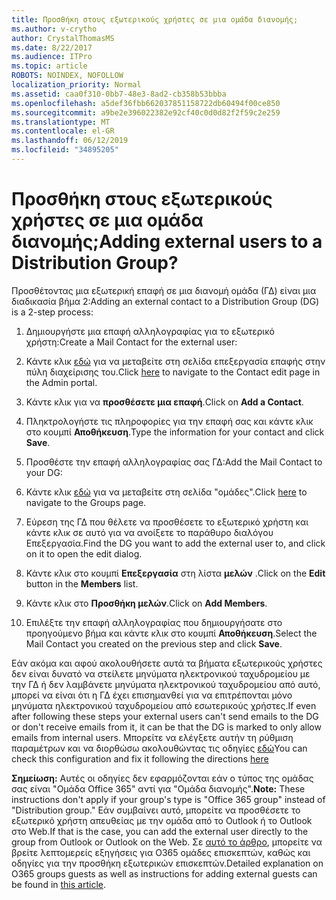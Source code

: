 ```yaml
---
title: Προσθήκη στους εξωτερικούς χρήστες σε μια ομάδα διανομής;
ms.author: v-crytho
author: CrystalThomasMS
ms.date: 8/22/2017
ms.audience: ITPro
ms.topic: article
ROBOTS: NOINDEX, NOFOLLOW
localization_priority: Normal
ms.assetid: caa0f310-0bb7-48e3-8ad2-cb358b53bbba
ms.openlocfilehash: a5def36fbb662037851158722db60494f00ce850
ms.sourcegitcommit: a9be2e396022382e92cf40c0d0d82f2f59c2e259
ms.translationtype: MT
ms.contentlocale: el-GR
ms.lasthandoff: 06/12/2019
ms.locfileid: "34895205"
---
```

# <a name="adding-external-users-to-a-distribution-group"></a><span data-ttu-id="55951-102">Προσθήκη στους εξωτερικούς χρήστες σε μια ομάδα διανομής;</span><span class="sxs-lookup"><span data-stu-id="55951-102">Adding external users to a Distribution Group?</span></span>

<span data-ttu-id="55951-103">Προσθέτοντας μια εξωτερική επαφή σε μια διανομή ομάδα (ΓΔ) είναι μια διαδικασία βήμα 2:</span><span class="sxs-lookup"><span data-stu-id="55951-103">Adding an external contact to a Distribution Group (DG) is a 2-step process:</span></span>
  
1. <span data-ttu-id="55951-104">Δημιουργήστε μια επαφή αλληλογραφίας για το εξωτερικό χρήστη:</span><span class="sxs-lookup"><span data-stu-id="55951-104">Create a Mail Contact for the external user:</span></span>
    
1. <span data-ttu-id="55951-105">Κάντε κλικ [εδώ](https://admin.microsoft.com/adminportal/home#/Contact) για να μεταβείτε στη σελίδα επεξεργασία επαφής στην πύλη διαχείρισης του.</span><span class="sxs-lookup"><span data-stu-id="55951-105">Click [here](https://admin.microsoft.com/adminportal/home#/Contact) to navigate to the Contact edit page in the Admin portal.</span></span> 
    
2. <span data-ttu-id="55951-106">Κάντε κλικ για να **προσθέσετε μια επαφή**.</span><span class="sxs-lookup"><span data-stu-id="55951-106">Click on **Add a Contact**.</span></span>
    
3. <span data-ttu-id="55951-107">Πληκτρολογήστε τις πληροφορίες για την επαφή σας και κάντε κλικ στο κουμπί **Αποθήκευση**.</span><span class="sxs-lookup"><span data-stu-id="55951-107">Type the information for your contact and click **Save**.</span></span>
    
2. <span data-ttu-id="55951-108">Προσθέστε την επαφή αλληλογραφίας σας ΓΔ:</span><span class="sxs-lookup"><span data-stu-id="55951-108">Add the Mail Contact to your DG:</span></span>
    
1. <span data-ttu-id="55951-109">Κάντε κλικ [εδώ](https://admin.microsoft.com/adminportal/home#/groups) για να μεταβείτε στη σελίδα "ομάδες".</span><span class="sxs-lookup"><span data-stu-id="55951-109">Click [here](https://admin.microsoft.com/adminportal/home#/groups) to navigate to the Groups page.</span></span> 
    
2. <span data-ttu-id="55951-110">Εύρεση της ΓΔ που θέλετε να προσθέσετε το εξωτερικό χρήστη και κάντε κλικ σε αυτό για να ανοίξετε το παράθυρο διαλόγου Επεξεργασία.</span><span class="sxs-lookup"><span data-stu-id="55951-110">Find the DG you want to add the external user to, and click on it to open the edit dialog.</span></span>
    
3. <span data-ttu-id="55951-111">Κάντε κλικ στο κουμπί **Επεξεργασία** στη λίστα **μελών** .</span><span class="sxs-lookup"><span data-stu-id="55951-111">Click on the **Edit** button in the **Members** list.</span></span> 
    
4. <span data-ttu-id="55951-112">Κάντε κλικ στο **Προσθήκη μελών**.</span><span class="sxs-lookup"><span data-stu-id="55951-112">Click on **Add Members**.</span></span>
    
5. <span data-ttu-id="55951-113">Επιλέξτε την επαφή αλληλογραφίας που δημιουργήσατε στο προηγούμενο βήμα και κάντε κλικ στο κουμπί **Αποθήκευση**.</span><span class="sxs-lookup"><span data-stu-id="55951-113">Select the Mail Contact you created on the previous step and click **Save**.</span></span>
    
<span data-ttu-id="55951-114">Εάν ακόμα και αφού ακολουθήσετε αυτά τα βήματα εξωτερικούς χρήστες δεν είναι δυνατό να στείλετε μηνύματα ηλεκτρονικού ταχυδρομείου με την ΓΔ ή δεν λαμβάνετε μηνύματα ηλεκτρονικού ταχυδρομείου από αυτό, μπορεί να είναι ότι η ΓΔ έχει επισημανθεί για να επιτρέπονται μόνο μηνύματα ηλεκτρονικού ταχυδρομείου από εσωτερικούς χρήστες.</span><span class="sxs-lookup"><span data-stu-id="55951-114">If even after following these steps your external users can't send emails to the DG or don't receive emails from it, it can be that the DG is marked to only allow emails from internal users.</span></span> <span data-ttu-id="55951-115">Μπορείτε να ελέγξετε αυτήν τη ρύθμιση παραμέτρων και να διορθώσω ακολουθώντας τις οδηγίες [εδώ](https://support.office.com/article/Fix-email-delivery-issues-for-error-code-5-7-133-in-Office-365-991abc19-7756-438f-abcb-39f69b80f284.aspx)</span><span class="sxs-lookup"><span data-stu-id="55951-115">You can check this configuration and fix it following the directions [here](https://support.office.com/article/Fix-email-delivery-issues-for-error-code-5-7-133-in-Office-365-991abc19-7756-438f-abcb-39f69b80f284.aspx)</span></span>
  
 <span data-ttu-id="55951-116">**Σημείωση:** Αυτές οι οδηγίες δεν εφαρμόζονται εάν ο τύπος της ομάδας σας είναι "Ομάδα Office 365" αντί για "Ομάδα διανομής".</span><span class="sxs-lookup"><span data-stu-id="55951-116">**Note:** These instructions don't apply if your group's type is "Office 365 group" instead of "Distribution group."</span></span> <span data-ttu-id="55951-117">Εάν συμβαίνει αυτό, μπορείτε να προσθέσετε το εξωτερικό χρήστη απευθείας με την ομάδα από το Outlook ή το Outlook στο Web.</span><span class="sxs-lookup"><span data-stu-id="55951-117">If that is the case, you can add the external user directly to the group from Outlook or Outlook on the Web.</span></span> <span data-ttu-id="55951-118">Σε [αυτό το άρθρο](https://support.office.com/article/Guest-access-in-Office-365-Groups-bfc7a840-868f-4fd6-a390-f347bf51aff6.aspx), μπορείτε να βρείτε λεπτομερείς εξηγήσεις για O365 ομάδες επισκεπτών, καθώς και οδηγίες για την προσθήκη εξωτερικών επισκεπτών.</span><span class="sxs-lookup"><span data-stu-id="55951-118">Detailed explanation on O365 groups guests as well as instructions for adding external guests can be found in [this article](https://support.office.com/article/Guest-access-in-Office-365-Groups-bfc7a840-868f-4fd6-a390-f347bf51aff6.aspx).</span></span>
  